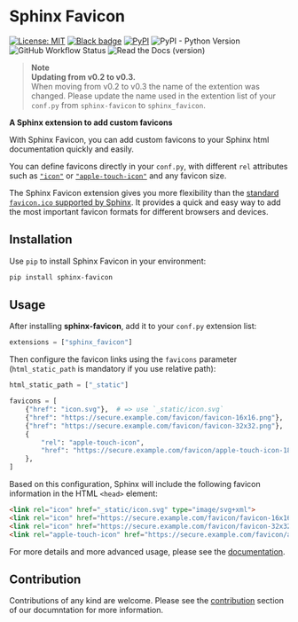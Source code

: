 # Sphinx Favicon

[![License: MIT](https://img.shields.io/badge/License-MIT-yellow.svg)](https://opensource.org/licenses/MIT)
[![Black badge](https://img.shields.io/badge/code%20style-black-000000.svg)](https://github.com/psf/black)
[![PyPI](https://img.shields.io/pypi/v/sphinx-favicon?logo=python&logoColor=white)](https://pypi.org/project/sphinx-favicon/)
![PyPI - Python Version](https://img.shields.io/pypi/pyversions/sphinx-favicon?color=orange&logo=python&logoColor=white)
![GitHub Workflow Status](https://img.shields.io/github/actions/workflow/status/tcmetzger/sphinx-favicon/basic-ci.yml?logo=github&logoColor=white)
![Read the Docs (version)](https://img.shields.io/readthedocs/sphinx-favicon/latest?logo=readthedocs&logoColor=white)

> **Note**  
> **Updating from v0.2 to v0.3.**  
> When moving from v0.2 to v0.3 the name of the extention was changed. Please update the name used in the extention list of your `conf.py` from `sphinx-favicon` to `sphinx_favicon`.

**A Sphinx extension to add custom favicons**

With Sphinx Favicon, you can add custom favicons to your Sphinx html
documentation quickly and easily.

You can define favicons directly in your `conf.py`, with different `rel`
attributes such as [`"icon"`](https://html.spec.whatwg.org/multipage/links.html#rel-icon)
or [`"apple-touch-icon"`](https://developer.apple.com/library/archive/documentation/AppleApplications/Reference/SafariWebContent/ConfiguringWebApplications/ConfiguringWebApplications.html) and
any favicon size.

The Sphinx Favicon extension gives you more flexibility than the [standard
`favicon.ico` supported by Sphinx](https://www.sphinx-doc.org/en/master/usage/configuration.html#confval-html_favicon). It provides a quick and easy way to add the most
important favicon formats for different browsers and devices.

## Installation

Use ``pip`` to install Sphinx Favicon in your environment:

```sh
pip install sphinx-favicon
```

## Usage

After installing **sphinx-favicon**, add it to your `conf.py` extension list:

```python
extensions = ["sphinx_favicon"]
```

Then configure the favicon links using the `favicons` parameter (`html_static_path` is mandatory if you use relative path): 

```python
html_static_path = ["_static"]

favicons = [
    {"href": "icon.svg"},  # => use `_static/icon.svg`
    {"href": "https://secure.example.com/favicon/favicon-16x16.png"},
    {"href": "https://secure.example.com/favicon/favicon-32x32.png"},
    {
        "rel": "apple-touch-icon",
        "href": "https://secure.example.com/favicon/apple-touch-icon-180x180.png",
    },
]
```

Based on this configuration, Sphinx will include the following favicon information in the HTML `<head>` element:

```html
<link rel="icon" href="_static/icon.svg" type="image/svg+xml">
<link rel="icon" href="https://secure.example.com/favicon/favicon-16x16.png" sizes="16x16" type="image/png">
<link rel="icon" href="https://secure.example.com/favicon/favicon-32x32.png" sizes="32x32" type="image/png">
<link rel="apple-touch-icon" href="https://secure.example.com/favicon/apple-touch-icon-180x180.png" sizes="180x180" type="image/png">
```

For more details and more advanced usage, please see the
[documentation](https://sphinx-favicon.readthedocs.io/en/stable).

## Contribution

Contributions of any kind are welcome. Please see the
[contribution](https://sphinx-favicon.readthedocs.io/en/stable#Contribute) section of
our documntation for more information.
